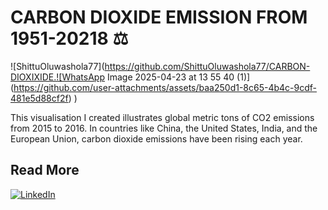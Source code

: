 # CARBON DIOXIDE EMISSION FROM 1951-20218 :balance_scale:
![ShittuOluwashola77](https://github.com/ShittuOluwashola77/CARBON-DIOXIXIDE.![WhatsApp Image 2025-04-23 at 13 55 40 (1)](https://github.com/user-attachments/assets/baa250d1-8c65-4b4c-9cdf-481e5d88cf2f)
)

This visualisation I created illustrates global metric tons of CO2 emissions from 2015 to 2016. In countries like China, the United States, India, and the European Union, carbon dioxide emissions have been rising each year.
## Read More
[![LinkedIn](https://img.shields.io/badge/LinkedIn-Profile-blue)](https://www.linkedin.com/posts/shittu-oluwashola-b15410350_dataanalyst-businessanalyst-researcher-activity-7305258755162558464-3xwV?utm_source=share&utm_medium=member_android&rcm=ACoAAFegR0EB31k7tekqG4HW7PxyqVB3kr3O8zU)
